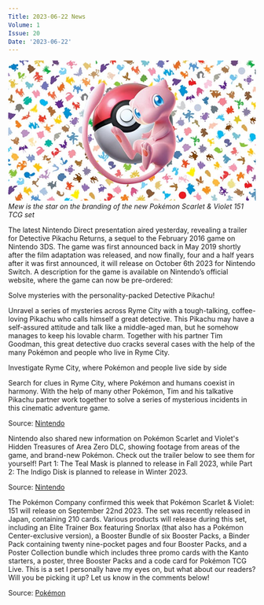 ```yaml
---
Title: 2023-06-22 News
Volume: 1
Issue: 20
Date: '2023-06-22'
---
```



[![Mew is the star on the branding of the new Pokémon Scarlet & Violet 151 TCG set](/web/images/mew-is-the-star-on-the-branding-of-the-new-pokemon-scarlet-violet-151-tcg-set.png)](/web/images/mew-is-the-star-on-the-branding-of-the-new-pokemon-scarlet-violet-151-tcg-set.png)*Mew is the star on the branding of the new Pokémon Scarlet & Violet 151 TCG set*



The latest Nintendo Direct presentation aired yesterday, revealing a trailer for Detective Pikachu Returns, a sequel to the February 2016 game on Nintendo 3DS. The game was first announced back in May 2019 shortly after the film adaptation was released, and now finally, four and a half years after it was first announced, it will release on October 6th 2023 for Nintendo Switch. A description for the game is available on Nintendo’s official website, where the game can now be pre-ordered:

Solve mysteries with the personality-packed Detective Pikachu!

Unravel a series of mysteries across Ryme City with a tough-talking, coffee-loving Pikachu who calls himself a great detective. This Pikachu may have a self-assured attitude and talk like a middle-aged man, but he somehow manages to keep his lovable charm. Together with his partner Tim Goodman, this great detective duo cracks several cases with the help of the many Pokémon and people who live in Ryme City.

Investigate Ryme City, where Pokémon and people live side by side

Search for clues in Ryme City, where Pokémon and humans coexist in harmony. With the help of many other Pokémon, Tim and his talkative Pikachu partner work together to solve a series of mysterious incidents in this cinematic adventure game.

Source: [Nintendo](https://www.nintendo.com/store/products/detective-pikachu-returns-switch/)

Nintendo also shared new information on Pokémon Scarlet and Violet's Hidden Treasures of Area Zero DLC, showing footage from areas of the game, and brand-new Pokémon. Check out the trailer below to see them for yourself! Part 1: The Teal Mask is planned to release in Fall 2023, while Part 2: The Indigo Disk is planned to release in Winter 2023.

Source: [Nintendo](https://www.nintendo.com/pokemon-scarlet-violet/)

The Pokémon Company confirmed this week that Pokémon Scarlet & Violet: 151 will release on September 22nd 2023. The set was recently released in Japan, containing 210 cards. Various products will release during this set, including an Elite Trainer Box featuring Snorlax (that also has a Pokémon Center-exclusive version), a Booster Bundle of six Booster Packs, a Binder Pack containing twenty nine-pocket pages and four Booster Packs, and a Poster Collection bundle which includes three promo cards with the Kanto starters, a poster, three Booster Packs and a code card for Pokémon TCG Live. This is a set I personally have my eyes on, but what about our readers? Will you be picking it up? Let us know in the comments below!

Source: [Pokémon](https://tcg.pokemon.com/en-us/expansions/151/)